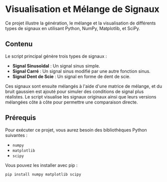 # Visualisation et Mélange de Signaux

Ce projet illustre la génération, le mélange et la visualisation de différents types de signaux en utilisant Python, NumPy, Matplotlib, et SciPy.

## Contenu

Le script principal génère trois types de signaux :
- **Signal Sinusoïdal** : Un signal sinus simple.
- **Signal Carré** : Un signal sinus modifié par une autre fonction sinus.
- **Signal Dent de Scie** : Un signal en forme de dent de scie.

Ces signaux sont ensuite mélangés à l'aide d'une matrice de mélange, et du bruit gaussien est ajouté pour simuler des conditions de signal plus réalistes. Le script visualise les signaux originaux ainsi que leurs versions mélangées côte à côte pour permettre une comparaison directe.

## Prérequis

Pour exécuter ce projet, vous aurez besoin des bibliothèques Python suivantes :
- `numpy`
- `matplotlib`
- `scipy`

Vous pouvez les installer avec pip :

```bash
pip install numpy matplotlib scipy
